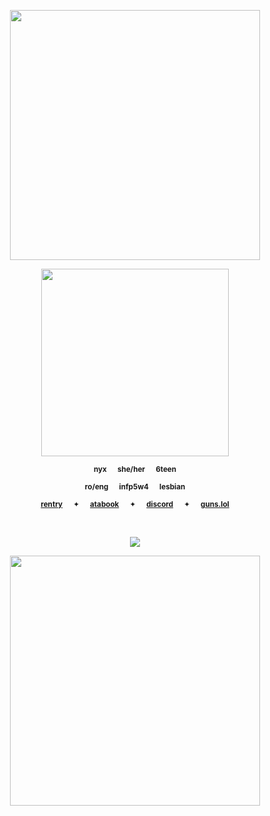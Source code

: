 <p align="center"> <img width="400" src="https://files.catbox.moe/lri6gt.png">
  
<p align="center"> <img width="300" src="https://files.catbox.moe/rldd83.jpg">

<div align="center"> 

<sub>**nyx⠀⠀she/her⠀⠀6teen**</sub>

<div align="center"> 
  
<sub>**ro/eng⠀⠀infp5w4⠀⠀lesbian**</sub>

<div align="center"> 
 
<sub>[**rentry**](https://rentry.co/domainclash)⠀⠀✦⠀⠀[**atabook**](https://soulripper.atabook.org/)⠀⠀✦⠀⠀[**discord**](https://discordid.netlify.app/?id=637931479539646485)⠀⠀✦⠀⠀[**guns.lol**](https://guns.lol/soulripper)</sub>

⠀ ⠀
<div align="center"> 
  
![](https://komarev.com/ghpvc/?username=angeIcorpse&color=707463&label=ꔫ)

<p align="center"> <img width="400" src="https://files.catbox.moe/9ft4lb.png">
